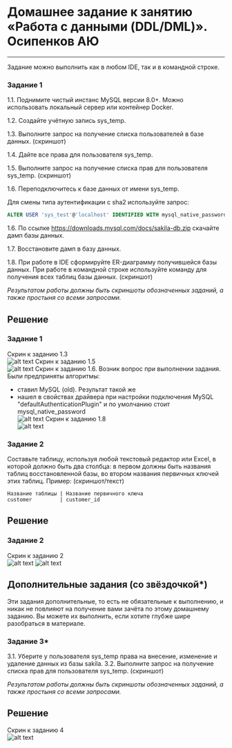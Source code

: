 # Домашнее задание к занятию «Работа с данными (DDL/DML)». Осипенков АЮ

---

Задание можно выполнить как в любом IDE, так и в командной строке.

### Задание 1
1.1. Поднимите чистый инстанс MySQL версии 8.0+. Можно использовать локальный сервер или контейнер Docker.

1.2. Создайте учётную запись sys_temp. 

1.3. Выполните запрос на получение списка пользователей в базе данных. (скриншот)

1.4. Дайте все права для пользователя sys_temp. 

1.5. Выполните запрос на получение списка прав для пользователя sys_temp. (скриншот)

1.6. Переподключитесь к базе данных от имени sys_temp.

Для смены типа аутентификации с sha2 используйте запрос: 
```sql
ALTER USER 'sys_test'@'localhost' IDENTIFIED WITH mysql_native_password BY 'password';
```
1.6. По ссылке https://downloads.mysql.com/docs/sakila-db.zip скачайте дамп базы данных.

1.7. Восстановите дамп в базу данных.

1.8. При работе в IDE сформируйте ER-диаграмму получившейся базы данных. При работе в командной строке используйте команду для получения всех таблиц базы данных. (скриншот)

*Результатом работы должны быть скриншоты обозначенных заданий, а также простыня со всеми запросами.*

## Решение
### Задание 1  
Скрин к заданию 1.3    
![alt text](https://github.com/Kovrei/home_work/blob/main/sdbsql/03-db/img/12-02-1-1.PNG?raw=true)
Скрин к заданию 1.5  
![alt text](https://github.com/Kovrei/home_work/blob/main/sdbsql/03-db/img/12-02-1-2.PNG?raw=true)
Скрин к заданию 1.6. Возник вопрос при выполнении задания. Были предприняты алгоритмы: 
- ставил MySQL (old). Результат такой же  
- нашел в свойствах драйвера при настройки подключения MySQL "defaultAuthenticationPlugin" и по умолчанию стоит mysql_native_password   
![alt text](https://github.com/Kovrei/home_work/blob/main/sdbsql/03-db/img/12-02-1-3.PNG?raw=true)
Скрин к заданию 1.8  
![alt text](https://github.com/Kovrei/home_work/blob/main/sdbsql/03-db/img/12-02-1-4.PNG?raw=true)

### Задание 2
Составьте таблицу, используя любой текстовый редактор или Excel, в которой должно быть два столбца: в первом должны быть названия таблиц восстановленной базы, во втором названия первичных ключей этих таблиц. Пример: (скриншот/текст)
```
Название таблицы | Название первичного ключа
customer         | customer_id
```
## Решение
### Задание 2
Скрин к заданию 2  
![alt text](https://github.com/Kovrei/home_work/blob/main/sdbsql/03-db/img/12-02-2-1.PNG?raw=true)
![alt text](https://github.com/Kovrei/home_work/blob/main/sdbsql/03-db/img/12-02-2-2.PNG?raw=true)
## Дополнительные задания (со звёздочкой*)
Эти задания дополнительные, то есть не обязательные к выполнению, и никак не повлияют на получение вами зачёта по этому домашнему заданию. Вы можете их выполнить, если хотите глубже шире разобраться в материале.

### Задание 3*
3.1. Уберите у пользователя sys_temp права на внесение, изменение и удаление данных из базы sakila.
3.2. Выполните запрос на получение списка прав для пользователя sys_temp. (скриншот)

*Результатом работы должны быть скриншоты обозначенных заданий, а также простыня со всеми запросами.*

## Решение
Скрин к заданию 4  
![alt text](https://github.com/Kovrei/home_work/blob/main/sdbsql/03-db/img/12-02-3-1.PNG?raw=true)
